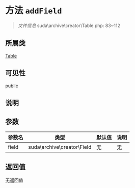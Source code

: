 # 方法 `addField`

> *文件信息* suda\archive\creator\Table.php: 83~112

## 所属类 

[Table](../Table.md)

## 可见性

 public 

## 说明



## 参数


| 参数名 | 类型 | 默认值 | 说明 |
|--------|-----|-------|-------|
| field |  suda\archive\creator\Field | 无 | 无 |



## 返回值

无返回值
